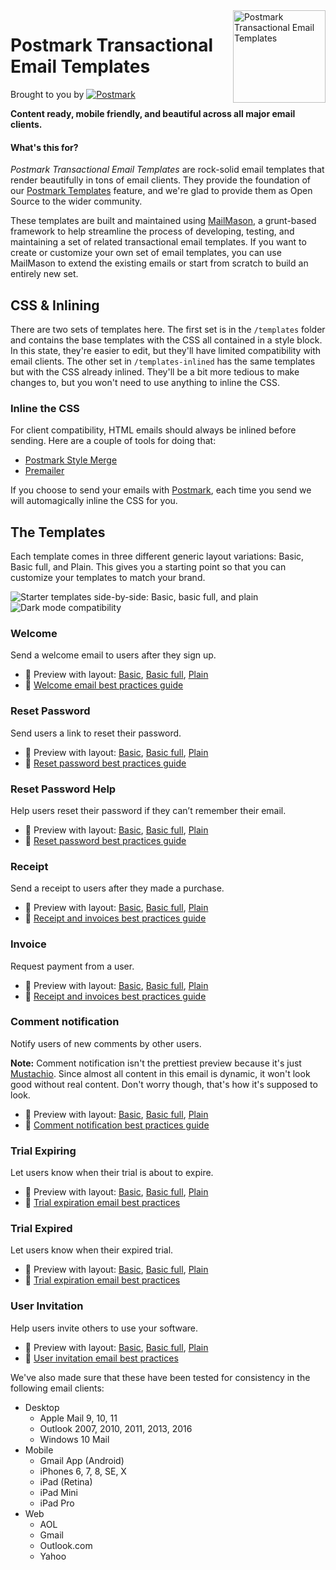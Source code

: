 <img src="http://assets.wildbit.com/postmark/misc/templates-logo@2x.png" alt="Postmark Transactional Email Templates" width="148" height="148" align="right">

# Postmark Transactional Email Templates
Brought to you by
<a href="http://postmarkapp.com"><img src="http://assets.wildbit.com/postmark/misc/postmark.svg" alt="Postmark"></a>

**Content ready, mobile friendly, and beautiful across all major email clients.**

#### What's this for?

*Postmark Transactional Email Templates* are rock-solid email templates that render beautifully in tons of email clients. They provide the foundation of our [Postmark Templates](https://postmarkapp.com/blog/special-delivery-postmark-templates) feature, and we're glad to provide them as Open Source to the wider community.

These templates are built and maintained using [MailMason](https://github.com/wildbit/mailmason), a grunt-based framework to help streamline the process of developing, testing, and maintaining a set of related transactional email templates. If you want to create or customize your own set of email templates, you can use MailMason to extend the existing emails or start from scratch to build an entirely new set.

## CSS & Inlining

There are two sets of templates here. The first set is in the `/templates` folder and contains the base templates with the CSS all contained in a style block. In this state, they're easier to edit, but they'll have limited compatibility with email clients. The other set in `/templates-inlined` has the same templates but with the CSS already inlined. They'll be a bit more tedious to make changes to, but you won't need to use anything to inline the CSS.

### Inline the CSS
For client compatibility, HTML emails should always be inlined before sending. Here are a couple of tools for doing that:

* [Postmark Style Merge](https://github.com/wildbit/style-merge)
* [Premailer](https://github.com/premailer/premailer)

If you choose to send your emails with [Postmark](http://postmarkapp.com), each time you send we will automagically inline the CSS for you.

## The Templates

Each template comes in three different generic layout variations: Basic, Basic full, and Plain. This gives you a starting point so that you can customize your templates to match your brand.

<img src="https://github.com/wildbit/postmark-templates/raw/master/media/starter-templates@2x.png" max-width="100%" alt="Starter templates side-by-side: Basic, basic full, and plain">
<img src="https://github.com/wildbit/postmark-templates/raw/master/media/dark-mode@2x.png" max-width="100%" alt="Dark mode compatibility">


### Welcome

  Send a welcome email to users after they sign up.

  * 💌 Preview with layout: [Basic](https://s3.amazonaws.com/assets.wildbit.com/postmark/templates/dist/basic/welcome/content.html), [Basic full](https://s3.amazonaws.com/assets.wildbit.com/postmark/templates/dist/basic-full/welcome/content.html), [Plain](https://s3.amazonaws.com/assets.wildbit.com/postmark/templates/dist/plain/welcome/content.html)
  * 📔 [Welcome email best practices guide](https://postmarkapp.com/guides/welcome-email-best-practices)

### Reset Password

  Send users a link to reset their password.

  * 💌 Preview with layout: [Basic](https://s3.amazonaws.com/assets.wildbit.com/postmark/templates/dist/basic/password-reset/content.html), [Basic full](https://s3.amazonaws.com/assets.wildbit.com/postmark/templates/dist/basic-full/password-reset/content.html), [Plain](https://s3.amazonaws.com/assets.wildbit.com/postmark/templates/dist/plain/password-reset/content.html)
  * 📔 [Reset password best practices guide](https://postmarkapp.com/guides/password-reset-email-best-practices)

### Reset Password Help

  Help users reset their password if they can’t remember their email.

  * 💌 Preview with layout: [Basic](https://s3.amazonaws.com/assets.wildbit.com/postmark/templates/dist/basic/password-reset-help/content.html), [Basic full](https://s3.amazonaws.com/assets.wildbit.com/postmark/templates/dist/basic-full/password-reset-help/content.html), [Plain](https://s3.amazonaws.com/assets.wildbit.com/postmark/templates/dist/plain/password-reset-help/content.html)
  * 📔 [Reset password best practices guide](https://postmarkapp.com/guides/password-reset-email-best-practices)

### Receipt

  Send a receipt to users after they made a purchase.

  * 💌 Preview with layout: [Basic](https://s3.amazonaws.com/assets.wildbit.com/postmark/templates/dist/basic/receipt/content.html), [Basic full](https://s3.amazonaws.com/assets.wildbit.com/postmark/templates/dist/basic-full/receipt/content.html), [Plain](https://s3.amazonaws.com/assets.wildbit.com/postmark/templates/dist/plain/receipt/content.html)
  * 📔 [Receipt and invoices best practices guide](https://postmarkapp.com/guides/receipt-and-invoice-email-best-practices)

### Invoice

  Request payment from a user.

  * 💌 Preview with layout: [Basic](https://s3.amazonaws.com/assets.wildbit.com/postmark/templates/dist/basic/invoice/content.html), [Basic full](https://s3.amazonaws.com/assets.wildbit.com/postmark/templates/dist/basic-full/invoice/content.html), [Plain](https://s3.amazonaws.com/assets.wildbit.com/postmark/templates/dist/plain/invoice/content.html)
  * 📔 [Receipt and invoices best practices guide](https://postmarkapp.com/guides/receipt-and-invoice-email-best-practices)

### Comment notification

Notify users of new comments by other users.

**Note:** Comment notification isn't the prettiest preview because it's just [Mustachio](https://github.com/wildbit/mustachio). Since almost all content in this email is dynamic, it won't look good without real content. Don't worry though, that's how it's supposed to look.

  * 💌 Preview with layout: [Basic](https://s3.amazonaws.com/assets.wildbit.com/postmark/templates/dist/basic/comment-notification/content.html), [Basic full](https://s3.amazonaws.com/assets.wildbit.com/postmark/templates/dist/basic-full/comment-notification/content.html), [Plain](https://s3.amazonaws.com/assets.wildbit.com/postmark/templates/dist/plain/comment-notification/content.html)
  * 📔 [Comment notification best practices guide](https://postmarkapp.com/guides/comment-notification-email-best-practices)

### Trial Expiring

  Let users know when their trial is about to expire.

  * 💌 Preview with layout: [Basic](https://s3.amazonaws.com/assets.wildbit.com/postmark/templates/dist/basic/trial-expiring/content.html), [Basic full](https://s3.amazonaws.com/assets.wildbit.com/postmark/templates/dist/basic-full/trial-expiring/content.html), [Plain](https://s3.amazonaws.com/assets.wildbit.com/postmark/templates/dist/plain/trial-expiring/content.html)
  * 📔 [Trial expiration email best practices](https://postmarkapp.com/guides/trial-expiration-email-best-practices)

### Trial Expired

  Let users know when their expired trial.

  * 💌 Preview with layout: [Basic](https://s3.amazonaws.com/assets.wildbit.com/postmark/templates/dist/basic/trial-expired/content.html), [Basic full](https://s3.amazonaws.com/assets.wildbit.com/postmark/templates/dist/basic-full/trial-expired/content.html), [Plain](https://s3.amazonaws.com/assets.wildbit.com/postmark/templates/dist/plain/trial-expired/content.html)
  * 📔 [Trial expiration email best practices](https://postmarkapp.com/guides/trial-expiration-email-best-practices)

### User Invitation

  Help users invite others to use your software.

  * 💌 Preview with layout: [Basic](https://s3.amazonaws.com/assets.wildbit.com/postmark/templates/dist/basic/user-invitation/content.html), [Basic full](https://s3.amazonaws.com/assets.wildbit.com/postmark/templates/dist/basic-full/user-invitation/content.html), [Plain](https://s3.amazonaws.com/assets.wildbit.com/postmark/templates/dist/plain/user-invitation/content.html)
  * 📔 [User invitation email best practices](https://postmarkapp.com/guides/user-invitation-email-best-practices)


We've also made sure that these have been tested for consistency in the following email clients:

* Desktop
  * Apple Mail 9, 10, 11
  * Outlook 2007, 2010, 2011, 2013, 2016
  * Windows 10 Mail
* Mobile
  * Gmail App (Android)
  * iPhones 6, 7, 8, SE, X
  * iPad (Retina)
  * iPad Mini
  * iPad Pro
* Web
  * AOL
  * Gmail
  * Outlook.com
  * Yahoo
